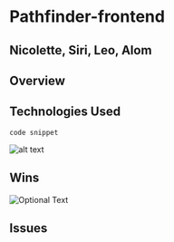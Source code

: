 # Pathfinder-frontend

## Nicolette, Siri, Leo, Alom

## Overview



## Technologies Used
`code snippet`


![alt text](Wayfarer-Pathfinder-Code-Snippet.png "Description goes here")


## Wins


![Optional Text](../master/src/images/path.jpg)


## Issues
